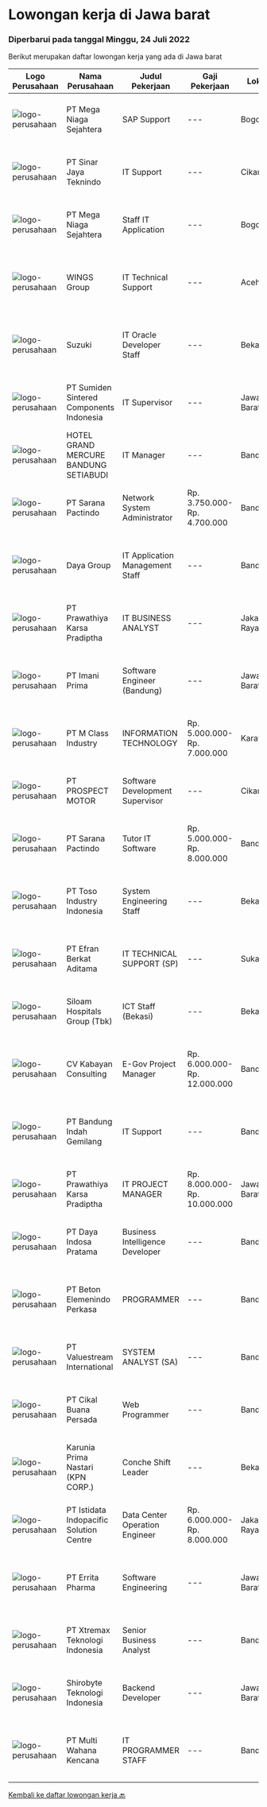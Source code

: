 
  # Lowongan kerja di Jawa barat

  ### Diperbarui pada tanggal Minggu, 24 Juli 2022

  Berikut merupakan daftar lowongan kerja yang ada di Jawa barat

  |Logo Perusahaan | Nama Perusahaan | Judul Pekerjaan | Gaji Pekerjaan | Lokasi | Deskripsi | Tanggal diunggah | Pranala |
  | -------------- | --------------- | --------------- | --------- | --------- | -------------- | ------- | ----------- |
  |![logo-perusahaan](https://image-service-cdn.seek.com.au/2fe7213d040973afae4b490471abcfbe148c0c5b/ee4dce1061f3f616224767ad58cb2fc751b8d2dc)|PT Mega Niaga Sejahtera|SAP Support|---|Bogor|Kualifikasi Pendidikan minimal D3 jurusan Ilmu Komputer atau semua jurusan Pengalaman minimal 1 tahun dibidang yang berhubungan dengan SAP Umur...|Minggu, 24 Juli 2022|https://www.jobstreet.co.id/id/job/sap-support-3967791?token=0~39e8e5c7-bb2a-4da6-9bae-00ce4952e51f&sectionRank=1&jobId=jobstreet-id-job-3967791|
|![logo-perusahaan](https://image-service-cdn.seek.com.au/bd893bb7224ed1b89e07651660574ad2cdcbf846/ee4dce1061f3f616224767ad58cb2fc751b8d2dc)|PT Sinar Jaya Teknindo|IT Support|---|Cikarang|Deskripsi Pekerjaan : Melakukan penambahan dan / atau perubahan (improvement) untuk program aplikasi berbasis web yang dibuat / sudah ada di...|Sabtu, 23 Juli 2022|https://www.jobstreet.co.id/id/job/it-support-3967537?token=0~39e8e5c7-bb2a-4da6-9bae-00ce4952e51f&sectionRank=2&jobId=jobstreet-id-job-3967537|
|![logo-perusahaan](https://image-service-cdn.seek.com.au/b1f2f4ba11079a6e02e0d94da6749ea2dd743bf4/ee4dce1061f3f616224767ad58cb2fc751b8d2dc)|PT Mega Niaga Sejahtera|Staff IT Application|---|Bogor|Kualifikasi: S1 – Ilmu Komputer (Sistem Informasi, Teknik Informatika) Memiliki pengalaman min. 1 tahun dibidang IT Memiliki kemampuan programming...|Minggu, 24 Juli 2022|https://www.jobstreet.co.id/id/job/staff-it-application-3967792?token=0~39e8e5c7-bb2a-4da6-9bae-00ce4952e51f&sectionRank=3&jobId=jobstreet-id-job-3967792|
|![logo-perusahaan](https://image-service-cdn.seek.com.au/11013dc0c553d42d1b953fc6a3058eba55d3fe59/ee4dce1061f3f616224767ad58cb2fc751b8d2dc)|WINGS Group|IT Technical Support|---|Aceh|Job Requirements : Minimal Diploma degree in Computer Science or related departments (fresh graduates welcome to apply) with minimum GPA 3.00 (on a...|Rabu, 20 Juli 2022|https://www.jobstreet.co.id/id/job/it-technical-support-3964184?token=0~39e8e5c7-bb2a-4da6-9bae-00ce4952e51f&sectionRank=4&jobId=jobstreet-id-job-3964184|
|![logo-perusahaan](https://image-service-cdn.seek.com.au/795ed453a97df21311050aba573bd5d480b30592/ee4dce1061f3f616224767ad58cb2fc751b8d2dc)|Suzuki|IT Oracle Developer Staff|---|Bekasi|Job Description:  Build specific applicatios and ensure that programming standards are met Ensure timely project development and implementation...|Sabtu, 23 Juli 2022|https://www.jobstreet.co.id/id/job/it-oracle-developer-staff-3956112?token=0~39e8e5c7-bb2a-4da6-9bae-00ce4952e51f&sectionRank=5&jobId=jobstreet-id-job-3956112|
|![logo-perusahaan](https://image-service-cdn.seek.com.au/33c2b134650ac32a3abc0784fda53bb44f40625d/ee4dce1061f3f616224767ad58cb2fc751b8d2dc)|PT Sumiden Sintered Components Indonesia|IT Supervisor|---|Jawa Barat|•Max 32 years old•Bachelor degree System Information, Informatics Engineering (from reputable university)•Experience min 5 years as IT Supervisor in...|Kamis, 21 Juli 2022|https://www.jobstreet.co.id/id/job/it-supervisor-3964737?token=0~39e8e5c7-bb2a-4da6-9bae-00ce4952e51f&sectionRank=6&jobId=jobstreet-id-job-3964737|
|![logo-perusahaan](https://image-service-cdn.seek.com.au/0f8f52a1feaa07f7d037db51b104edc93115cce4/ee4dce1061f3f616224767ad58cb2fc751b8d2dc)|HOTEL GRAND MERCURE BANDUNG SETIABUDI|IT Manager|---|Bandung|What will you do : Monitor performance of information technology systems to determine cost and productivity levels, and to make recommendations for...|Kamis, 21 Juli 2022|https://www.jobstreet.co.id/id/job/it-manager-3965888?token=0~39e8e5c7-bb2a-4da6-9bae-00ce4952e51f&sectionRank=7&jobId=jobstreet-id-job-3965888|
|![logo-perusahaan](https://image-service-cdn.seek.com.au/98982338245954acade7338ecccff8adaf4bc449/ee4dce1061f3f616224767ad58cb2fc751b8d2dc)|PT Sarana Pactindo|Network System Administrator|Rp. 3.750.000-Rp. 4.700.000|Bandung|Syarat Pelamar : S1 (Sistem Informasi , Teknik Informatika, Teknik Komputer) Memiliki komunikasi dengan baik antara rekan kerja dan atasan. Memiliki...|Jumat, 22 Juli 2022|https://www.jobstreet.co.id/id/job/network-system-administrator-3955348?token=0~39e8e5c7-bb2a-4da6-9bae-00ce4952e51f&sectionRank=8&jobId=jobstreet-id-job-3955348|
|![logo-perusahaan](https://image-service-cdn.seek.com.au/11d1feaaca86a03829ce5fcb031012cc1c947e39/ee4dce1061f3f616224767ad58cb2fc751b8d2dc)|Daya Group|IT Application Management Staff|---|Bandung|Sebagai IT Application Management Staff, berikut adalah gambaran pekerjaan yang akan menjadi tanggung jawabnya : Mengerjakan pembuatan aplikasi sesuai...|Jumat, 22 Juli 2022|https://www.jobstreet.co.id/id/job/it-application-management-staff-3966218?token=0~39e8e5c7-bb2a-4da6-9bae-00ce4952e51f&sectionRank=9&jobId=jobstreet-id-job-3966218|
|![logo-perusahaan](https://image-service-cdn.seek.com.au/25f275779d2d36a25f086ac9b1c5b5be868683f6/ee4dce1061f3f616224767ad58cb2fc751b8d2dc)|PT Prawathiya Karsa Pradiptha|IT BUSINESS ANALYST|---|Jakarta Raya|Gathering requirement from user / client Create Mock Up Design (Ex. Using Ms Visio, etc) Create flowchart of system (Ex. Using Ms. Visio, etc)...|Jumat, 22 Juli 2022|https://www.jobstreet.co.id/id/job/it-business-analyst-3954245?token=0~39e8e5c7-bb2a-4da6-9bae-00ce4952e51f&sectionRank=10&jobId=jobstreet-id-job-3954245|
|![logo-perusahaan](https://image-service-cdn.seek.com.au/3dc49fdb75097f6a64805600bdd48fc8a8d5f7ae/ee4dce1061f3f616224767ad58cb2fc751b8d2dc)|PT Imani Prima|Software Engineer (Bandung)|---|Jawa Barat|Uraian Tugas : Mengembangkan solusi software berdasarkan spesifikasi kebutuhan Merawat, memperbaiki, meningkatkan dan memperbaharui software yang ada...|Sabtu, 23 Juli 2022|https://www.jobstreet.co.id/id/job/software-engineer-bandung-3957461?token=0~39e8e5c7-bb2a-4da6-9bae-00ce4952e51f&sectionRank=11&jobId=jobstreet-id-job-3957461|
|![logo-perusahaan](https://image-service-cdn.seek.com.au/e682ed73bcb0cb3292f2c6985cb52dd969478d41/ee4dce1061f3f616224767ad58cb2fc751b8d2dc)|PT M Class Industry|INFORMATION TECHNOLOGY|Rp. 5.000.000-Rp. 7.000.000|Karawang|Staff Information Technology bertanggung jawab melakukan fungsi dan tugas sebagai pelaksana di bidang sistem informasi, proses dan analisis...|Rabu, 20 Juli 2022|https://www.jobstreet.co.id/id/job/information-technology-3963724?token=0~39e8e5c7-bb2a-4da6-9bae-00ce4952e51f&sectionRank=12&jobId=jobstreet-id-job-3963724|
|![logo-perusahaan](https://image-service-cdn.seek.com.au/904fdf047637a32722a09f0099cc0e906ab35f75/ee4dce1061f3f616224767ad58cb2fc751b8d2dc)|PT PROSPECT MOTOR|Software Development Supervisor|---|Cikarang|Mengupdate fitur di code dan menemukan masalah dan cara mengatasinya. Menganalisa dan mengubah sebuah hasil diskusi dengan logika program....|Sabtu, 23 Juli 2022|https://www.jobstreet.co.id/id/job/software-development-supervisor-3948926?token=0~39e8e5c7-bb2a-4da6-9bae-00ce4952e51f&sectionRank=13&jobId=jobstreet-id-job-3948926|
|![logo-perusahaan](https://image-service-cdn.seek.com.au/98982338245954acade7338ecccff8adaf4bc449/ee4dce1061f3f616224767ad58cb2fc751b8d2dc)|PT Sarana Pactindo|Tutor IT Software|Rp. 5.000.000-Rp. 8.000.000|Bandung|Kami mencari kandidat sebagai Pelatih untuk Bahasa Program Java dan Mobile.Keuntungan: Bonus Tahunan* THR Asuransi Kesehatan Inventaris Laptop...|Jumat, 22 Juli 2022|https://www.jobstreet.co.id/id/job/tutor-it-software-3955366?token=0~39e8e5c7-bb2a-4da6-9bae-00ce4952e51f&sectionRank=14&jobId=jobstreet-id-job-3955366|
|![logo-perusahaan](https://image-service-cdn.seek.com.au/b6e31eb4632b19854a3a0a6bd00c37ea66180829/ee4dce1061f3f616224767ad58cb2fc751b8d2dc)|PT Toso Industry Indonesia|System Engineering Staff|---|Bekasi|1.Melakukan kegiatan perbaikan software dan hardware2.Melakukan perawatan software &amp; hardware setiap bulan3.Melakukan instalasi software dan...|Kamis, 21 Juli 2022|https://www.jobstreet.co.id/id/job/system-engineering-staff-3965158?token=0~39e8e5c7-bb2a-4da6-9bae-00ce4952e51f&sectionRank=15&jobId=jobstreet-id-job-3965158|
|![logo-perusahaan](https://image-service-cdn.seek.com.au/9cf28ad5614a370ec7055018c3a023f3af3b0aa6/ee4dce1061f3f616224767ad58cb2fc751b8d2dc)|PT Efran Berkat Aditama|IT TECHNICAL SUPPORT (SP)|---|Sukabumi|Requirement : Candidate must prosses at least Diploma in IT. Age maksimal 27 years old. Preferably minimal 2 years experience specialized in IT...|Rabu, 20 Juli 2022|https://www.jobstreet.co.id/id/job/it-technical-support-sp-3964044?token=0~39e8e5c7-bb2a-4da6-9bae-00ce4952e51f&sectionRank=16&jobId=jobstreet-id-job-3964044|
|![logo-perusahaan](https://image-service-cdn.seek.com.au/431745bcf5bb8f03b3acaed4042a9004c71690d6/ee4dce1061f3f616224767ad58cb2fc751b8d2dc)|Siloam Hospitals Group (Tbk)|ICT Staff (Bekasi)|---|Bekasi|Job Descriptions:Support IT Operations. Qualifications: Candidate must possess at least Bachelor's Degree in Engineering (Computer/Telecommunication),...|Kamis, 21 Juli 2022|https://www.jobstreet.co.id/id/job/ict-staff-bekasi-3964749?token=0~39e8e5c7-bb2a-4da6-9bae-00ce4952e51f&sectionRank=17&jobId=jobstreet-id-job-3964749|
|![logo-perusahaan](https://image-service-cdn.seek.com.au/fb795142753783f67e6766f4adc446fa0d1f18e4/ee4dce1061f3f616224767ad58cb2fc751b8d2dc)|CV Kabayan Consulting|E-Gov Project Manager|Rp. 6.000.000-Rp. 12.000.000|Bandung|Persyaratan: Kandidat harus memiliki setidaknya Gelar Sarjana, Gelar Pasca Sarjana di Teknik/Sains Komputer/Informatika, sistem informasi, atau...|Sabtu, 23 Juli 2022|https://www.jobstreet.co.id/id/job/e-gov-project-manager-3956457?token=0~39e8e5c7-bb2a-4da6-9bae-00ce4952e51f&sectionRank=18&jobId=jobstreet-id-job-3956457|
|![logo-perusahaan](https://image-service-cdn.seek.com.au/06c59084d32c486eed195a9e383fa4c4afb3aeaa/ee4dce1061f3f616224767ad58cb2fc751b8d2dc)|PT Bandung Indah Gemilang|IT Support|---|Bandung|Menyelesaikan troubleshooting yang terjadi baik H/W maupun S/W (termasuk CCTV) Menyediakan, instalasi, dan merawat perangkat / asset IT yang ada di...|Selasa, 19 Juli 2022|https://www.jobstreet.co.id/id/job/it-support-3961885?token=0~39e8e5c7-bb2a-4da6-9bae-00ce4952e51f&sectionRank=19&jobId=jobstreet-id-job-3961885|
|![logo-perusahaan](https://image-service-cdn.seek.com.au/25f275779d2d36a25f086ac9b1c5b5be868683f6/ee4dce1061f3f616224767ad58cb2fc751b8d2dc)|PT Prawathiya Karsa Pradiptha|IT PROJECT MANAGER|Rp. 8.000.000-Rp. 10.000.000|Jawa Barat|Bachelor Degree from Information Technology Major Experienced minimal 2 years in same position Know and understand project management (preferred)...|Jumat, 22 Juli 2022|https://www.jobstreet.co.id/id/job/it-project-manager-3966936?token=0~39e8e5c7-bb2a-4da6-9bae-00ce4952e51f&sectionRank=20&jobId=jobstreet-id-job-3966936|
|![logo-perusahaan](https://image-service-cdn.seek.com.au/271460282cee95b4239bde09e6ca0f5a205eff76/ee4dce1061f3f616224767ad58cb2fc751b8d2dc)|PT Daya Indosa Pratama|Business Intelligence Developer|---|Bandung|Daya Indosa Pratama is a developed technology services company specializing in healthcare industry. We support business and technological...|Sabtu, 23 Juli 2022|https://www.jobstreet.co.id/id/job/business-intelligence-developer-3957104?token=0~39e8e5c7-bb2a-4da6-9bae-00ce4952e51f&sectionRank=21&jobId=jobstreet-id-job-3957104|
|![logo-perusahaan](https://image-service-cdn.seek.com.au/f875f6ece3f8be63cf0d58509272d3f3aa867293/ee4dce1061f3f616224767ad58cb2fc751b8d2dc)|PT Beton Elemenindo Perkasa|PROGRAMMER|---|Bandung|Pendidikan minimal S1 Teknik Informatika Menguasai program VB.net dan PHP / Laravel / Phyton Menguasai database SQL Berpengalaman di bidangnya minimal...|Kamis, 21 Juli 2022|https://www.jobstreet.co.id/id/job/programmer-3946585?token=0~39e8e5c7-bb2a-4da6-9bae-00ce4952e51f&sectionRank=22&jobId=jobstreet-id-job-3946585|
|![logo-perusahaan](https://image-service-cdn.seek.com.au/38b93cad40354922da192b36aae3a7dede24721d/ee4dce1061f3f616224767ad58cb2fc751b8d2dc)|PT Valuestream International|SYSTEM ANALYST (SA)|---|Bandung|Requirement: Bachelor Degree (S1) in any major Information Technology (IT) related Fresh graduate is welcome Have good knowledge about System...|Jumat, 22 Juli 2022|https://www.jobstreet.co.id/id/job/system-analyst-sa-3966069?token=0~39e8e5c7-bb2a-4da6-9bae-00ce4952e51f&sectionRank=23&jobId=jobstreet-id-job-3966069|
|![logo-perusahaan](https://image-service-cdn.seek.com.au/cde5b0ac22604ddb3cc14f6b9390ea6538c74bf3/ee4dce1061f3f616224767ad58cb2fc751b8d2dc)|PT Cikal Buana Persada|Web Programmer|---|Bandung|Kualifikasi: Min. D3 Sistem Informasi / Teknologi Informasi Menguasai PHP, CSS, Javascript, HTML5, Framework Memahami optimisasi website Mengerti...|Jumat, 22 Juli 2022|https://www.jobstreet.co.id/id/job/web-programmer-3966384?token=0~39e8e5c7-bb2a-4da6-9bae-00ce4952e51f&sectionRank=24&jobId=jobstreet-id-job-3966384|
|![logo-perusahaan](https://image-service-cdn.seek.com.au/841cf79cb8d988a273db11b0ca2bbe89c748584d/ee4dce1061f3f616224767ad58cb2fc751b8d2dc)|Karunia Prima Nastari (KPN CORP.)|Conche Shift Leader|---|Bekasi|Kualifikasi Maksimal 35 tahun Minimal D3 semua jurusan Memiliki min. 2 tahun pengalaman kerja dibidang yang sama, diutamakan di bidang plantation atau...|Jumat, 22 Juli 2022|https://www.jobstreet.co.id/id/job/conche-shift-leader-3967086?token=0~39e8e5c7-bb2a-4da6-9bae-00ce4952e51f&sectionRank=25&jobId=jobstreet-id-job-3967086|
|![logo-perusahaan](https://image-service-cdn.seek.com.au/415eb542f173b756dfa18820a4c60cefa0b5abfd/ee4dce1061f3f616224767ad58cb2fc751b8d2dc)|PT Istidata Indopacific Solution Centre|Data Center Operation Engineer|Rp. 6.000.000-Rp. 8.000.000|Jakarta Raya|Tugas dan Tanggung Jawab : Menjalankan kegiatan operasional harian data center sesuai dengan prosedur yang telah disediakan Melakukan pengecheckan...|Kamis, 21 Juli 2022|https://www.jobstreet.co.id/id/job/data-center-operation-engineer-3965545?token=0~39e8e5c7-bb2a-4da6-9bae-00ce4952e51f&sectionRank=26&jobId=jobstreet-id-job-3965545|
|![logo-perusahaan](https://image-service-cdn.seek.com.au/cc52be226d2aaf0feaccd0943a8cafc3e67c708b/ee4dce1061f3f616224767ad58cb2fc751b8d2dc)|PT Errita Pharma|Software Engineering|---|Jawa Barat|-         Pendidikan minimal S1 Manajemen/Teknik (telekomunikasi, Informatika)-         Memiliki pengalaman sebagai kepala bagian minimal 1...|Kamis, 21 Juli 2022|https://www.jobstreet.co.id/id/job/software-engineering-3952970?token=0~39e8e5c7-bb2a-4da6-9bae-00ce4952e51f&sectionRank=27&jobId=jobstreet-id-job-3952970|
|![logo-perusahaan](https://image-service-cdn.seek.com.au/ce74a79d8ea261e54cdae65dc8035221535675cf/ee4dce1061f3f616224767ad58cb2fc751b8d2dc)|PT Xtremax Teknologi Indonesia|Senior Business Analyst|---|Bandung|As a Senior Business Analyst, your band of adventurers relies on you to identify and analyze our clients’ requirements and then build them in the form...|Jumat, 22 Juli 2022|https://www.jobstreet.co.id/id/job/senior-business-analyst-3955234?token=0~39e8e5c7-bb2a-4da6-9bae-00ce4952e51f&sectionRank=28&jobId=jobstreet-id-job-3955234|
|![logo-perusahaan](https://image-service-cdn.seek.com.au/1b63d0704d52ffbad773c1db4cfba8952d11dda0/ee4dce1061f3f616224767ad58cb2fc751b8d2dc)|Shirobyte Teknologi Indonesia|Backend Developer|---|Jawa Barat|Requirements At least 1 Year(s) of working experience in the related field is required for this position. Required Skill(s): PHP, Laravel, Code...|Jumat, 22 Juli 2022|https://www.jobstreet.co.id/id/job/backend-developer-3954807?token=0~39e8e5c7-bb2a-4da6-9bae-00ce4952e51f&sectionRank=29&jobId=jobstreet-id-job-3954807|
|![logo-perusahaan](https://image-service-cdn.seek.com.au/8a21d582e50f0d132f214ae36bd88b23e5a42b73/ee4dce1061f3f616224767ad58cb2fc751b8d2dc)|PT Multi Wahana Kencana|IT PROGRAMMER STAFF|---|Bandung|Deskripsi pekerjaan: Menerima, memprioritaskan, dan menyelesaikan permintaan bantuan IT. Instalasi dan software maintenance. Membuat aplikasi baik itu...|Rabu, 20 Juli 2022|https://www.jobstreet.co.id/id/job/it-programmer-staff-3944763?token=0~39e8e5c7-bb2a-4da6-9bae-00ce4952e51f&sectionRank=30&jobId=jobstreet-id-job-3944763|


  [Kembali ke daftar lowongan kerja 🔙](../README.md#daftar-lowongan-kerja)
  